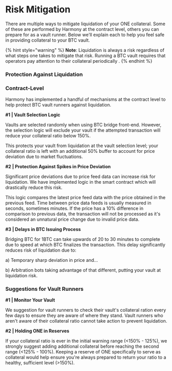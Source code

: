 # Risk Mitigation

There are multiple ways to mitigate liquidation of your ONE collateral. Some of these are performed by Harmony at the contract level, others you can prepare for as a vault runner. Below we'll explain each to help you feel safe in providing collateral to your BTC vault.

{% hint style="warning" %}
**Note**: Liquidation is always a risk regardless of what steps one takes to mitigate that risk. Running a BTC vault requires that operators pay attention to their collateral periodically .&#x20;
{% endhint %}

### Protection Against Liquidation &#x20;

### Contract-Level

Harmony has implemented a handful of mechanisms at the contract level to help protect BTC vault runners against liquidation.&#x20;

**#1 | Vault Selection Logic**

Vaults are selected randomly when using BTC bridge front-end. However, the selection logic will exclude your vault if the attempted transaction will reduce your collateral ratio below 150%.

This protects your vault from liquidation at the vault selection level; your collateral ratio is left with an additional 50% buffer to account for price deviation due to market fluctuations.

**#2 | Protection Against Spikes in Price Deviation**

Significant price deviations due to price feed data can increase risk for liquidation. We have implemented logic in the smart contract which will drastically reduce this risk.&#x20;

This logic compares the latest price feed data with the price obtained in the previous feed. Time between price data feeds is usually measured in seconds, sometimes minutes. If the price has a 10% difference in comparison to previous data, the transaction will not be processed as it's considered an unnatural price change due to invalid price data.

**#3 | Delays in BTC Issuing Process**

Bridging BTC for 1BTC can take upwards of 20 to 30 minutes to complete due to speed at which BTC finalizes the transaction. This delay significantly reduces risk of liquidation due to:

a) Temporary sharp deviation in price and...

b) Arbitration bots taking advantage of that different, putting your vault at liquidation risk.

### Suggestions for Vault Runners

**#1 | Monitor Your Vault**

We suggestion for vault runners to check their vault's collateral ration every few days to ensure they are aware of where they stand. Vault runners who aren't aware of their collateral ratio cannot take action to prevent liquidation.

**#2 | Holding ONE in Reserves**

If your collateral ratio is ever in the initial warning range (<150% - 125%), we strongly suggest adding additional collateral before reaching the second range (<125% - 100%). Keeping a reserve of ONE specifically to serve as collateral would help ensure you're always prepared to return your ratio to a healthy, sufficient level (>150%).

